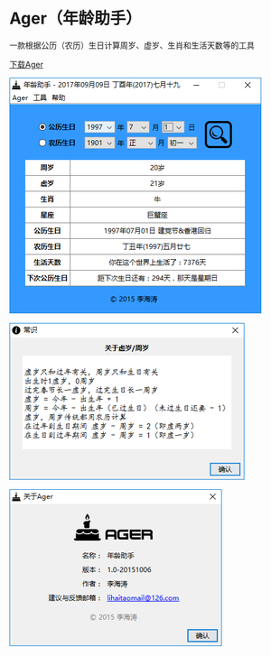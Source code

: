 # Ager（年龄助手）
一款根据公历（农历）生日计算周岁、虚岁、生肖和生活天数等的工具

[下载Ager](https://pan.baidu.com/s/1b1hULw)

![ScreenShot_01](/external/ScreenShot_01.png)

![ScreenShot_02](/external/ScreenShot_02.png)

![ScreenShot_03](/external/ScreenShot_03.png)
